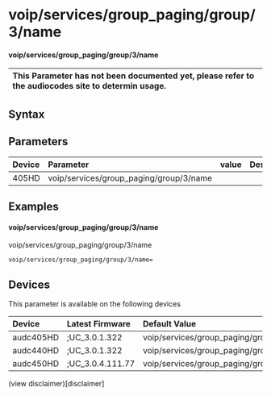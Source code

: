 ﻿---
description: voip/services/group_paging/group/3/name
search: false
---

# voip/services/group_paging/group/3/name

#### voip/services/group_paging/group/3/name


| This Parameter has not been documented yet, please refer to the audiocodes site to determin usage.  | 
| :--- |

## Syntax

## Parameters
|Device|Parameter|value|Description|
|:---|:---|:---|:---|
| 405HD | voip/services/group_paging/group/3/name |  |  |

## Examples
#### voip/services/group_paging/group/3/name

voip/services/group_paging/group/3/name

```
voip/services/group_paging/group/3/name=
```

## Devices
This parameter is available on the following devices

| Device | Latest Firmware | Default Value |
|:---|:---|:---|
| audc405HD | ;UC_3.0.1.322 | voip/services/group_paging/group/3/name= 
| audc440HD | ;UC_3.0.1.322 | voip/services/group_paging/group/3/name= 
| audc450HD | ;UC_3.0.4.111.77 | voip/services/group_paging/group/3/name= 

(view disclaimer)[disclaimer]
